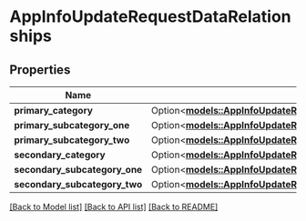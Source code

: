 # AppInfoUpdateRequestDataRelationships

## Properties

Name | Type | Description | Notes
------------ | ------------- | ------------- | -------------
**primary_category** | Option<[**models::AppInfoUpdateRequestDataRelationshipsPrimaryCategory**](AppInfoUpdateRequest_data_relationships_primaryCategory.md)> |  | [optional]
**primary_subcategory_one** | Option<[**models::AppInfoUpdateRequestDataRelationshipsPrimaryCategory**](AppInfoUpdateRequest_data_relationships_primaryCategory.md)> |  | [optional]
**primary_subcategory_two** | Option<[**models::AppInfoUpdateRequestDataRelationshipsPrimaryCategory**](AppInfoUpdateRequest_data_relationships_primaryCategory.md)> |  | [optional]
**secondary_category** | Option<[**models::AppInfoUpdateRequestDataRelationshipsPrimaryCategory**](AppInfoUpdateRequest_data_relationships_primaryCategory.md)> |  | [optional]
**secondary_subcategory_one** | Option<[**models::AppInfoUpdateRequestDataRelationshipsPrimaryCategory**](AppInfoUpdateRequest_data_relationships_primaryCategory.md)> |  | [optional]
**secondary_subcategory_two** | Option<[**models::AppInfoUpdateRequestDataRelationshipsPrimaryCategory**](AppInfoUpdateRequest_data_relationships_primaryCategory.md)> |  | [optional]

[[Back to Model list]](../README.md#documentation-for-models) [[Back to API list]](../README.md#documentation-for-api-endpoints) [[Back to README]](../README.md)


